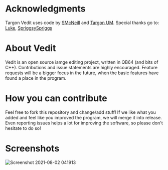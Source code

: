 # Acknowledgments
Targon Vedit uses code by <a href="https://www.qb64.org/forum/index.php?action=profile;u=9">SMcNeill</a> and <a href="https://github.com/Targon-Industries/um">Targon UM</a>. Special thanks go to: <a href="https://www.qb64.org/forum/index.php?action=profile;u=16">Luke</a>, <a href="https://www.qb64.org/forum/index.php?action=profile;u=501">SpriggsySpriggs</a>

# About Vedit
Vedit is an open source iamge editing project, written in QB64 (and bits of C++). Contributions and issue statements are highly encouraged. Feature requests will be a bigger focus in the future, when the basic features have found a place in the program.

# How you can contribute
Feel free to fork this repository and change/add stuff! If we like what you added and feel like you improved the program, we will merge it into release. Even reporting issues helps a lot for improving the software, so please don't hesitate to do so!

# Screenshots
![Screenshot 2021-08-02 041913](https://user-images.githubusercontent.com/35202909/127796009-7c62175f-21bf-4456-b600-707ec05faaf3.png)
